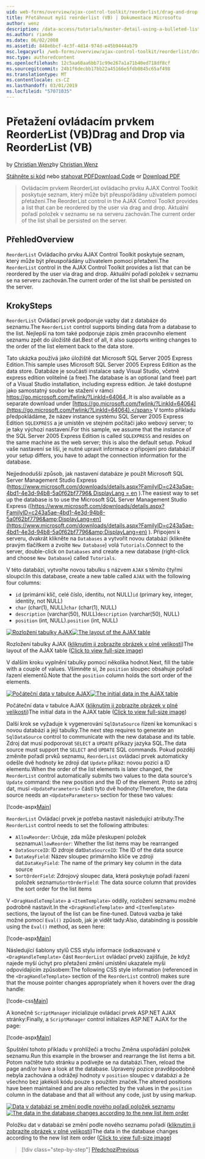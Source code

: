 ```yaml
---
uid: web-forms/overview/ajax-control-toolkit/reorderlist/drag-and-drop-via-reorderlist-vb
title: Přetáhnout myší reorderlist (VB) | Dokumentace Microsoftu
author: wenz
description: /data-access/tutorials/master-detail-using-a-bulleted-list-of-master-records-with-a-details-datalist-vb
ms.author: riande
ms.date: 06/02/2008
ms.assetid: 848e6bcf-4c3f-4d14-974d-e45b9444ab79
msc.legacyurl: /web-forms/overview/ajax-control-toolkit/reorderlist/drag-and-drop-via-reorderlist-vb
msc.type: authoredcontent
ms.openlocfilehash: 12c5aa60aa6bb71c99e267a1a71b40ed718df8cf
ms.sourcegitcommit: 24b1f6decbb17bb22a45166e5fdb0845c65af498
ms.translationtype: MT
ms.contentlocale: cs-CZ
ms.lasthandoff: 03/01/2019
ms.locfileid: "57071035"
---
```

<a name="drag-and-drop-via-reorderlist-vb"></a><span data-ttu-id="a5011-103">Přetažení ovládacím prvkem ReorderList (VB)</span><span class="sxs-lookup"><span data-stu-id="a5011-103">Drag and Drop via ReorderList (VB)</span></span>
====================
<span data-ttu-id="a5011-104">by [Christian Wenz](https://github.com/wenz)</span><span class="sxs-lookup"><span data-stu-id="a5011-104">by [Christian Wenz](https://github.com/wenz)</span></span>

<span data-ttu-id="a5011-105">[Stáhněte si kód](http://download.microsoft.com/download/9/3/f/93f8daea-bebd-4821-833b-95205389c7d0/ReorderList5.vb.zip) nebo [stahovat PDF](http://download.microsoft.com/download/2/d/c/2dc10e34-6983-41d4-9c08-f78f5387d32b/reorderlist5VB.pdf)</span><span class="sxs-lookup"><span data-stu-id="a5011-105">[Download Code](http://download.microsoft.com/download/9/3/f/93f8daea-bebd-4821-833b-95205389c7d0/ReorderList5.vb.zip) or [Download PDF](http://download.microsoft.com/download/2/d/c/2dc10e34-6983-41d4-9c08-f78f5387d32b/reorderlist5VB.pdf)</span></span>

> <span data-ttu-id="a5011-106">Ovládacím prvkem ReorderList ovládacího prvku AJAX Control Toolkit poskytuje seznam, který může být přeuspořádány uživatelem pomocí přetažení.</span><span class="sxs-lookup"><span data-stu-id="a5011-106">The ReorderList control in the AJAX Control Toolkit provides a list that can be reordered by the user via drag and drop.</span></span> <span data-ttu-id="a5011-107">Aktuální pořadí položek v seznamu se na serveru zachován.</span><span class="sxs-lookup"><span data-stu-id="a5011-107">The current order of the list shall be persisted on the server.</span></span>


## <a name="overview"></a><span data-ttu-id="a5011-108">Přehled</span><span class="sxs-lookup"><span data-stu-id="a5011-108">Overview</span></span>

<span data-ttu-id="a5011-109">`ReorderList` Ovládacího prvku AJAX Control Toolkit poskytuje seznam, který může být přeuspořádány uživatelem pomocí přetažení.</span><span class="sxs-lookup"><span data-stu-id="a5011-109">The `ReorderList` control in the AJAX Control Toolkit provides a list that can be reordered by the user via drag and drop.</span></span> <span data-ttu-id="a5011-110">Aktuální pořadí položek v seznamu se na serveru zachován.</span><span class="sxs-lookup"><span data-stu-id="a5011-110">The current order of the list shall be persisted on the server.</span></span>

## <a name="steps"></a><span data-ttu-id="a5011-111">Kroky</span><span class="sxs-lookup"><span data-stu-id="a5011-111">Steps</span></span>

<span data-ttu-id="a5011-112">`ReorderList` Ovládací prvek podporuje vazby dat z databáze do seznamu.</span><span class="sxs-lookup"><span data-stu-id="a5011-112">The `ReorderList` control supports binding data from a database to the list.</span></span> <span data-ttu-id="a5011-113">Nejlepší na tom také podporuje zápis změn pracovního element seznamu zpět do úložiště dat.</span><span class="sxs-lookup"><span data-stu-id="a5011-113">Best of all, it also supports writing changes to the order of the list element back to the data store.</span></span>

<span data-ttu-id="a5011-114">Tato ukázka používá jako úložiště dat Microsoft SQL Server 2005 Express Edition.</span><span class="sxs-lookup"><span data-stu-id="a5011-114">This sample uses Microsoft SQL Server 2005 Express Edition as the data store.</span></span> <span data-ttu-id="a5011-115">Databáze je součástí instalace sady Visual Studio, včetně express edition volitelné (a free).</span><span class="sxs-lookup"><span data-stu-id="a5011-115">The database is an optional (and free) part of a Visual Studio installation, including express edition.</span></span> <span data-ttu-id="a5011-116">Je také dostupné jako samostatný soubor ke stažení v rámci [ https://go.microsoft.com/fwlink/?LinkId=64064 ](https://go.microsoft.com/fwlink/?LinkId=64064).</span><span class="sxs-lookup"><span data-stu-id="a5011-116">It is also available as a separate download under [https://go.microsoft.com/fwlink/?LinkId=64064](https://go.microsoft.com/fwlink/?LinkId=64064).</span></span> <span data-ttu-id="a5011-117">V tomto příkladu předpokládáme, že název instance systému SQL Server 2005 Express Edition `SQLEXPRESS` a je umístěn ve stejném počítači jako webový server; to je taky výchozí nastavení.</span><span class="sxs-lookup"><span data-stu-id="a5011-117">For this sample, we assume that the instance of the SQL Server 2005 Express Edition is called `SQLEXPRESS` and resides on the same machine as the web server; this is also the default setup.</span></span> <span data-ttu-id="a5011-118">Pokud vaše nastavení se liší, je nutné upravit informace o připojení pro databázi.</span><span class="sxs-lookup"><span data-stu-id="a5011-118">If your setup differs, you have to adapt the connection information for the database.</span></span>

<span data-ttu-id="a5011-119">Nejjednodušší způsob, jak nastavení databáze je použít Microsoft SQL Server Management Studio Express ([https://www.microsoft.com/downloads/details.aspx?FamilyID=c243a5ae-4bd1-4e3d-94b8-5a0f62bf7796&amp; DisplayLang = en](https://www.microsoft.com/downloads/details.aspx?FamilyID=c243a5ae-4bd1-4e3d-94b8-5a0f62bf7796&amp;DisplayLang=en) ).</span><span class="sxs-lookup"><span data-stu-id="a5011-119">The easiest way to set up the database is to use the Microsoft SQL Server Management Studio Express ([https://www.microsoft.com/downloads/details.aspx?FamilyID=c243a5ae-4bd1-4e3d-94b8-5a0f62bf7796&amp;DisplayLang=en](https://www.microsoft.com/downloads/details.aspx?FamilyID=c243a5ae-4bd1-4e3d-94b8-5a0f62bf7796&amp;DisplayLang=en) ).</span></span> <span data-ttu-id="a5011-120">Připojení k serveru, dvakrát klikněte na `Databases` a vytvořit novou databázi (klikněte pravým tlačítkem a zvolte `New Database`) volá `Tutorials`.</span><span class="sxs-lookup"><span data-stu-id="a5011-120">Connect to the server, double-click on `Databases` and create a new database (right-click and choose `New Database`) called `Tutorials`.</span></span>

<span data-ttu-id="a5011-121">V této databázi, vytvořte novou tabulku s názvem `AJAX` s těmito čtyřmi sloupci:</span><span class="sxs-lookup"><span data-stu-id="a5011-121">In this database, create a new table called `AJAX` with the following four columns:</span></span>

- <span data-ttu-id="a5011-122">`id` (primární klíč, celé číslo, identitu, not NULL)</span><span class="sxs-lookup"><span data-stu-id="a5011-122">`id` (primary key, integer, identity, not NULL)</span></span>
- <span data-ttu-id="a5011-123">`char` (char(1), NULL)</span><span class="sxs-lookup"><span data-stu-id="a5011-123">`char` (char(1), NULL)</span></span>
- <span data-ttu-id="a5011-124">`description` (varchar(50), NULL)</span><span class="sxs-lookup"><span data-stu-id="a5011-124">`description` (varchar(50), NULL)</span></span>
- <span data-ttu-id="a5011-125">`position` (int, NULL).</span><span class="sxs-lookup"><span data-stu-id="a5011-125">`position` (int, NULL)</span></span>


<span data-ttu-id="a5011-126">[![Rozložení tabulky AJAX](drag-and-drop-via-reorderlist-vb/_static/image2.png)](drag-and-drop-via-reorderlist-vb/_static/image1.png)</span><span class="sxs-lookup"><span data-stu-id="a5011-126">[![The layout of the AJAX table](drag-and-drop-via-reorderlist-vb/_static/image2.png)](drag-and-drop-via-reorderlist-vb/_static/image1.png)</span></span>

<span data-ttu-id="a5011-127">Rozložení tabulky AJAX ([kliknutím ji zobrazíte obrázek v plné velikosti](drag-and-drop-via-reorderlist-vb/_static/image3.png))</span><span class="sxs-lookup"><span data-stu-id="a5011-127">The layout of the AJAX table ([Click to view full-size image](drag-and-drop-via-reorderlist-vb/_static/image3.png))</span></span>


<span data-ttu-id="a5011-128">V dalším kroku vyplnění tabulky pomocí několika hodnot.</span><span class="sxs-lookup"><span data-stu-id="a5011-128">Next, fill the table with a couple of values.</span></span> <span data-ttu-id="a5011-129">Všimněte si, že `position` sloupec obsahuje pořadí řazení elementů.</span><span class="sxs-lookup"><span data-stu-id="a5011-129">Note that the `position` column holds the sort order of the elements.</span></span>


<span data-ttu-id="a5011-130">[![Počáteční data v tabulce AJAX](drag-and-drop-via-reorderlist-vb/_static/image5.png)](drag-and-drop-via-reorderlist-vb/_static/image4.png)</span><span class="sxs-lookup"><span data-stu-id="a5011-130">[![The initial data in the AJAX table](drag-and-drop-via-reorderlist-vb/_static/image5.png)](drag-and-drop-via-reorderlist-vb/_static/image4.png)</span></span>

<span data-ttu-id="a5011-131">Počáteční data v tabulce AJAX ([kliknutím ji zobrazíte obrázek v plné velikosti](drag-and-drop-via-reorderlist-vb/_static/image6.png))</span><span class="sxs-lookup"><span data-stu-id="a5011-131">The initial data in the AJAX table ([Click to view full-size image](drag-and-drop-via-reorderlist-vb/_static/image6.png))</span></span>


<span data-ttu-id="a5011-132">Další krok se vyžaduje k vygenerování `SqlDataSource` řízení ke komunikaci s novou databázi a její tabulky.</span><span class="sxs-lookup"><span data-stu-id="a5011-132">The next step requires to generate an `SqlDataSource` control to communicate with the new database and its table.</span></span> <span data-ttu-id="a5011-133">Zdroj dat musí podporovat `SELECT` a `UPDATE` příkazy jazyka SQL.</span><span class="sxs-lookup"><span data-stu-id="a5011-133">The data source must support the `SELECT` and `UPDATE` SQL commands.</span></span> <span data-ttu-id="a5011-134">Pokud později změníte pořadí prvků seznamu, `ReorderList` ovládací prvek automaticky odešle dvě hodnoty ke zdroji dat `Update` příkaz: novou pozici a ID elementu.</span><span class="sxs-lookup"><span data-stu-id="a5011-134">When the order of the list elements is later changed, the `ReorderList` control automatically submits two values to the data source's `Update` command: the new position and the ID of the element.</span></span> <span data-ttu-id="a5011-135">Proto se zdroj dat, musí `<UpdateParameters>` části tyto dvě hodnoty:</span><span class="sxs-lookup"><span data-stu-id="a5011-135">Therefore, the data source needs an `<UpdateParameters>` section for these two values:</span></span>

[!code-aspx[Main](drag-and-drop-via-reorderlist-vb/samples/sample1.aspx)]

<span data-ttu-id="a5011-136">`ReorderList` Ovládací prvek je potřeba nastavit následující atributy:</span><span class="sxs-lookup"><span data-stu-id="a5011-136">The `ReorderList` control needs to set the following attributes:</span></span>

- <span data-ttu-id="a5011-137">`AllowReorder`: Určuje, zda může přeskupení položek seznamu</span><span class="sxs-lookup"><span data-stu-id="a5011-137">`AllowReorder`: Whether the list items may be rearranged</span></span>
- <span data-ttu-id="a5011-138">`DataSourceID`: ID zdroje dat</span><span class="sxs-lookup"><span data-stu-id="a5011-138">`DataSourceID`: The ID of the data source</span></span>
- <span data-ttu-id="a5011-139">`DataKeyField`: Název sloupec primárního klíče ve zdroji dat.</span><span class="sxs-lookup"><span data-stu-id="a5011-139">`DataKeyField`: The name of the primary key column in the data source</span></span>
- <span data-ttu-id="a5011-140">`SortOrderField`: Zdrojový sloupec data, která poskytuje pořadí řazení položek seznamu</span><span class="sxs-lookup"><span data-stu-id="a5011-140">`SortOrderField`: The data source column that provides the sort order for the list items</span></span>

<span data-ttu-id="a5011-141">V `<DragHandleTemplate>` a `<ItemTemplate>` oddíly, rozložení seznamu možné podrobně nastavit.</span><span class="sxs-lookup"><span data-stu-id="a5011-141">In the `<DragHandleTemplate>` and `<ItemTemplate>` sections, the layout of the list can be fine-tuned.</span></span> <span data-ttu-id="a5011-142">Datová vazba je také možné pomocí `Eval()` způsob, jak je vidět tady:</span><span class="sxs-lookup"><span data-stu-id="a5011-142">Also, databinding is possible using the `Eval()` method, as seen here:</span></span>

[!code-aspx[Main](drag-and-drop-via-reorderlist-vb/samples/sample2.aspx)]

<span data-ttu-id="a5011-143">Následující šablony stylů CSS stylu informace (odkazované v `<DragHandleTemplate>` část `ReorderList` ovládací prvek) zajišťuje, že když najede myší úchyt pro přetažení změní umístění ukazatele myši odpovídajícím způsobem:</span><span class="sxs-lookup"><span data-stu-id="a5011-143">The following CSS style information (referenced in the `<DragHandleTemplate>` section of the `ReorderList` control) makes sure that the mouse pointer changes appropriately when it hovers over the drag handle:</span></span>

[!code-css[Main](drag-and-drop-via-reorderlist-vb/samples/sample3.css)]

<span data-ttu-id="a5011-144">A konečně `ScriptManager` inicializuje ovládací prvek ASP.NET AJAX stránky:</span><span class="sxs-lookup"><span data-stu-id="a5011-144">Finally, a `ScriptManager` control initializes ASP.NET AJAX for the page:</span></span>

[!code-aspx[Main](drag-and-drop-via-reorderlist-vb/samples/sample4.aspx)]

<span data-ttu-id="a5011-145">Spuštění tohoto příkladu v prohlížeči a trochu Změna uspořádání položek seznamu.</span><span class="sxs-lookup"><span data-stu-id="a5011-145">Run this example in the browser and rearrange the list items a bit.</span></span> <span data-ttu-id="a5011-146">Potom načtěte tuto stránku a podívejte se na databázi.</span><span class="sxs-lookup"><span data-stu-id="a5011-146">Then, reload the page and/or have a look at the database.</span></span> <span data-ttu-id="a5011-147">Upravený pozice pravděpodobně nebyla zachována a odrážejí hodnoty v `position` sloupec v databázi a že všechno bez jakékoli kódu pouze s použitím značek.</span><span class="sxs-lookup"><span data-stu-id="a5011-147">The altered positions have been maintained and are also reflected by the values in the `position` column in the database and that all without any code, just by using markup.</span></span>


<span data-ttu-id="a5011-148">[![Data v databázi se změní podle nového pořadí položek seznamu](drag-and-drop-via-reorderlist-vb/_static/image8.png)](drag-and-drop-via-reorderlist-vb/_static/image7.png)</span><span class="sxs-lookup"><span data-stu-id="a5011-148">[![The data in the database changes according to the new list item order](drag-and-drop-via-reorderlist-vb/_static/image8.png)](drag-and-drop-via-reorderlist-vb/_static/image7.png)</span></span>

<span data-ttu-id="a5011-149">Položku dat v databázi se změní podle nového seznamu pořadí ([kliknutím ji zobrazíte obrázek v plné velikosti](drag-and-drop-via-reorderlist-vb/_static/image9.png))</span><span class="sxs-lookup"><span data-stu-id="a5011-149">The data in the database changes according to the new list item order ([Click to view full-size image](drag-and-drop-via-reorderlist-vb/_static/image9.png))</span></span>

> [!div class="step-by-step"]
> [<span data-ttu-id="a5011-150">Předchozí</span><span class="sxs-lookup"><span data-stu-id="a5011-150">Previous</span></span>](using-postbacks-with-reorderlist-vb.md)
